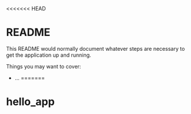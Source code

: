 <<<<<<< HEAD
# README

This README would normally document whatever steps are necessary to get the
application up and running.

Things you may want to cover:


* ...
=======
# hello_app
